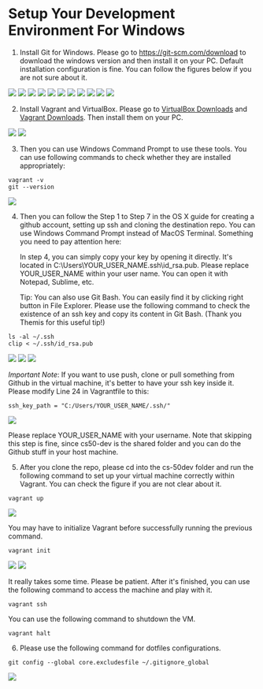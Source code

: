 # Setup Your Development Environment For Windows

1. Install Git for Windows. Please go to https://git-scm.com/download to download the windows version and then install it on your PC. Default installation configuration is fine. You can follow the figures below if you are not sure about it.

<img src="./media/windows-git-1.png">

<img src="./media/windows-git-2.png">

<img src="./media/windows-git-3.png">

<img src="./media/windows-git-4.png">

<img src="./media/windows-git-5.png">

<img src="./media/windows-git-6.png">

<img src="./media/windows-git-7.png">

<img src="./media/windows-git-8.png">

<img src="./media/windows-git-9.png">

<img src="./media/windows-git-10.png">
<img src="./media/windows-git-11.PNG">


2. Install Vagrant and VirtualBox. Please go to [VirtualBox Downloads](https://www.virtualbox.org/wiki/Downloads) and [Vagrant Downloads](https://www.vagrantup.com/downloads.html). Then install them on your PC.

<img src="./media/windows-virtualbox.png">

<img src="./media/windows-vagrant.png">


3. Then you can use Windows Command Prompt to use these tools. You can use following commands to check whether they are installed appropriately:

```
vagrant -v
git --version

```

<img src="./media/windows-setup-check.png">


4. Then you can follow the Step 1 to Step 7 in the OS X guide for creating a github account, setting up ssh and cloning the destination repo. You can use Windows Command Prompt instead of MacOS Terminal. Something you need to pay attention here:


	In step 4, you can simply copy your key by opening it directly. It's located in C:\Users\YOUR_USER_NAME\.ssh\id_rsa.pub. Please replace YOUR_USER_NAME within your user name. You can open it with Notepad, Sublime, etc.

	Tip: You can also use Git Bash. You can easily find it by clicking right button in File Explorer. Please use the following command to check the existence of an ssh key and copy its content in Git Bash. (Thank you Themis for this useful tip!)

```
ls -al ~/.ssh
clip < ~/.ssh/id_rsa.pub
```

<img src="./media/windows-git-clone.png">

<img src="./media/windows-ssh-generate.png">

<img src="./media/windows-ssh-location.png">

*Important Note*: If you want to use push, clone or pull something from Github in the virtual machine, it's better to have your ssh key inside it. Please modify Line 24 in Vagrantfile to this:


```
ssh_key_path = "C:/Users/YOUR_USER_NAME/.ssh/"
```

<img src="./media/Windows-sshkey-send-in.png">

Please replace YOUR_USER_NAME with your username. Note that skipping this step is fine, since cs50-dev is the shared folder and you can do the Github stuff in your host machine.


5. After you clone the repo, please cd into the cs-50dev folder and run the following command to set up your virtual machine correctly within Vagrant. You can check the figure if you are not clear about it.

```
vagrant up
```

<img src="./media/windows-vagrant-up.png">

You may have to initialize Vagrant before successfully running the previous command.
```
vagrant init
```
<img src="./media/windows-vagrant-init-needed.PNG">
<img src="./media/windows-vagrant-init.PNG">

It really takes some time. Please be patient. After it's finished, you can use the following command to access the machine and play with it.

```
vagrant ssh
```

You can use the following command to shutdown the VM.

```
vagrant halt
```


6. Please use the following command for dotfiles configurations.

```
git config --global core.excludesfile ~/.gitignore_global
```

<img src="./media/windows-dotfiles.png">
